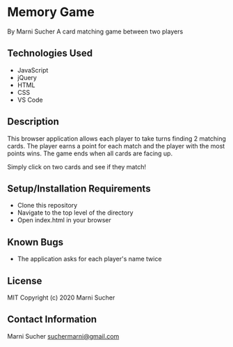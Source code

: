 # Memory Game
By Marni Sucher
A card matching game between two players

## Technologies Used
* JavaScript
* jQuery
* HTML
* CSS
* VS Code

## Description
This browser application allows each player to take turns finding 2 matching cards. The player earns a point for each match and the player with the most points wins. The game ends when all cards are facing up.

Simply click on two cards and see if they match!

## Setup/Installation Requirements
* Clone this repository
* Navigate to the top level of the directory
* Open index.html in your browser

## Known Bugs
* The application asks for each player's name twice

## License
MIT
Copyright (c) 2020 Marni Sucher

## Contact Information

Marni Sucher suchermarni@gmail.com

